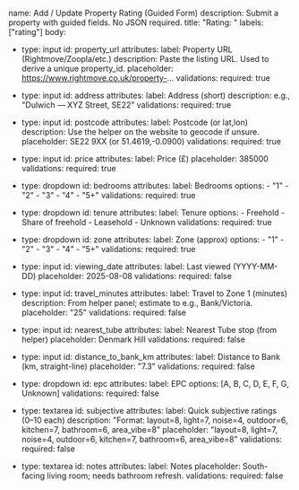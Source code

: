name: Add / Update Property Rating (Guided Form)
description: Submit a property with guided fields. No JSON required.
title: "Rating: <short-address-or-id>"
labels: ["rating"]
body:
  - type: input
    id: property_url
    attributes:
      label: Property URL (Rightmove/Zoopla/etc.)
      description: Paste the listing URL. Used to derive a unique property_id.
      placeholder: https://www.rightmove.co.uk/property-...
    validations:
      required: true

  - type: input
    id: address
    attributes:
      label: Address (short)
      description: e.g., "Dulwich — XYZ Street, SE22"
    validations:
      required: true

  - type: input
    id: postcode
    attributes:
      label: Postcode (or lat,lon)
      description: Use the helper on the website to geocode if unsure.
      placeholder: SE22 9XX  (or 51.4619,-0.0900)
    validations:
      required: true

  - type: input
    id: price
    attributes:
      label: Price (£)
      placeholder: 385000
    validations:
      required: true

  - type: dropdown
    id: bedrooms
    attributes:
      label: Bedrooms
      options:
        - "1"
        - "2"
        - "3"
        - "4"
        - "5+"
    validations:
      required: true

  - type: dropdown
    id: tenure
    attributes:
      label: Tenure
      options:
        - Freehold
        - Share of freehold
        - Leasehold
        - Unknown
    validations:
      required: true

  - type: dropdown
    id: zone
    attributes:
      label: Zone (approx)
      options:
        - "1"
        - "2"
        - "3"
        - "4"
        - "5+"
    validations:
      required: true

  - type: input
    id: viewing_date
    attributes:
      label: Last viewed (YYYY-MM-DD)
      placeholder: 2025-08-08
    validations:
      required: false

  - type: input
    id: travel_minutes
    attributes:
      label: Travel to Zone 1 (minutes)
      description: From helper panel; estimate to e.g., Bank/Victoria.
      placeholder: "25"
    validations:
      required: false

  - type: input
    id: nearest_tube
    attributes:
      label: Nearest Tube stop (from helper)
      placeholder: Denmark Hill
    validations:
      required: false

  - type: input
    id: distance_to_bank_km
    attributes:
      label: Distance to Bank (km, straight-line)
      placeholder: "7.3"
    validations:
      required: false

  - type: dropdown
    id: epc
    attributes:
      label: EPC
      options: [A, B, C, D, E, F, G, Unknown]
    validations:
      required: false

  - type: textarea
    id: subjective
    attributes:
      label: Quick subjective ratings (0–10 each)
      description: "Format: layout=8, light=7, noise=4, outdoor=6, kitchen=7, bathroom=6, area_vibe=8"
      placeholder: "layout=8, light=7, noise=4, outdoor=6, kitchen=7, bathroom=6, area_vibe=8"
    validations:
      required: false

  - type: textarea
    id: notes
    attributes:
      label: Notes
      placeholder: South-facing living room; needs bathroom refresh.
    validations:
      required: false

